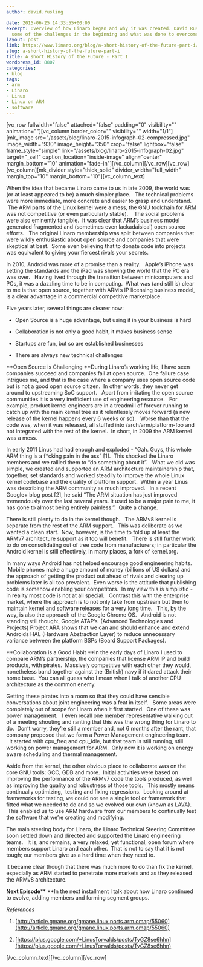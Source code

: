 ```yaml
---
author: david.rusling

date: 2015-06-25 14:33:55+00:00
excerpt: Overview of how Linaro began and why it was created. David Rusling discusses
  some of the challenges in the beginning and what was done to overcome them.
layout: post
link: https://www.linaro.org/blog/a-short-history-of-the-future-part-i/
slug: a-short-history-of-the-future-part-i
title: A short History of the Future - Part I
wordpress_id: 8807
categories:
- blog
tags:
- arm
- Linaro
- Linux
- Linux on ARM
- software
---
```


[vc_row fullwidth="false" attached="false" padding="0" visibility="" animation=""][vc_column border_color="" visibility="" width="1/1"][mk_image src="/assets/blog/linaro-2015-infograph-02-compressed.jpg" image_width="930" image_height="350" crop="false" lightbox="false" frame_style="simple" link="/assets/blog/linaro-2015-infograph-02.jpg" target="_self" caption_location="inside-image" align="center" margin_bottom="10" animation="fade-in"][/vc_column][/vc_row][vc_row][vc_column][mk_divider style="thick_solid" divider_width="full_width" margin_top="10" margin_bottom="10"][vc_column_text]


When the idea that became Linaro came to us in late 2009, the world was (or at least appeared to be) a much simpler place.   The technical problems were more immediate, more concrete and easier to grasp and understand.  The ARM parts of the Linux kernel were a mess, the GNU toolchain for ARM was not competitive (or even particularly stable).    The social problems were also eminently tangible.  It was clear that ARM’s business model generated fragmented and (sometimes even lackadaisical) open source efforts.   The original Linaro membership was split between companies that were wildly enthusiastic about open source and companies that were skeptical at best.  Some even believing that to donate code into projects was equivalent to giving your fiercest rivals your secrets.




In 2010, Android was more of a promise than a reality.   Apple’s iPhone was setting the standards and the iPad was showing the world that the PC era was over.   Having lived through the transition between minicomputers and PCs, it was a dazzling time to be in computing.  What was (and still is) clear to me is that open source, together with ARM’s IP licensing business model, is a clear advantage in a commercial competitive marketplace.



Five years later, several things are clearer now:



	
  * Open Source is a huge advantage, but using it in your business is hard

	
  * Collaboration is not only a good habit, it makes business sense

	
  * Startups are fun, but so are established businesses

	
  * There are always new technical challenges




**Open Source is Challenging
**During Linaro’s working life, I have seen companies succeed and companies fail at open source.  One failure case intrigues me, and that is the case where a company uses open source code but is not a good open source citizen.  In other words, they never get around to upstreaming SoC support.   Apart from irritating the open source communities it is a very inefficient use of engineering resource.   For example, product kernel engineers are in a treadmill of forever running to catch up with the main kernel tree as it relentlessly moves forward (a new release of the kernel happens every 6 weeks or so).   Worse than that the code was, when it was released, all stuffed into /arch/arm/platform-foo and not integrated with the rest of the kernel.  In short, in 2009 the ARM kernel was a mess.

In early 2011 Linus had had enough and exploded - “Gah. Guys, this whole ARM thing is a f*cking pain in the ass” [1].  This shocked the Linaro members and we rallied them to “do something about it”.   What we did was simple, we created and supported an ARM architecture maintainership that, together, set standards and worked steadily to improve the whole Linux kernel codebase and the quality of platform support.  Within a year Linus was describing the ARM community as much improved.   In a recent Google+ blog post [2], he said “The ARM situation has just improved tremendously over the last several years. It used to be a major pain to me, it has gone to almost being entirely painless.”.  Quite a change.

There is still plenty to do in the kernel though.   The ARMv8 kernel is separate from the rest of the ARM support.   This was deliberate as we wanted a clean start.  Now, however, is the time to fold up at least the ARMv7 architecture support as it too will benefit.   There is still further work to do on consolidating out of tree code from manufacturers; in particular the Android kernel is still effectively, in many places, a fork of kernel.org.

In many ways Android has not helped encourage good engineering habits.  Mobile phones make a huge amount of money (billions of US dollars) and the approach of getting the product out ahead of rivals and clearing up problems later is all too prevalent.  Even worse is the attitude that publishing code is somehow enabling your competitors.  In my view this is simplistic - in reality most code is not at all special.   Contrast this with the enterprise market, where the approach is to not only take from upstream but then to maintain kernel and software releases for a very long time.   This, by the way, is also the approach of the Google Chrome OS.   Android is not standing still though:, Google ATAP’s  (Advanced Technologies and Projects) Project ARA shows that we can and should enhance and extend Androids HAL (Hardware Abstraction Layer) to reduce unnecessary variance between the platform BSPs (Board Support Packages).



**Collaboration is a Good Habit
**In the early days of Linaro I used to compare ARM’s partnership, the companies that license ARM IP and build products, with pirates.  Massively competitive with each other they would, nonetheless band together against the (British) navy if it dared attack their home base.  You can all guess who I mean when I talk of another CPU architecture as the common enemy.

Getting these pirates into a room so that they could have sensible conversations about joint engineering was a feat in itself.   Some areas were completely out of scope for Linaro when it first started.  One of these was power management.   I even recall one member representative walking out of a meeting shouting and ranting that this was the wrong thing for Linaro to do.  Don’t worry, they’re still a member and, not 6 months after the rant, that company proposed that we form a Power Management engineering team.   It started with cpu_freq and cpu_idle, but that team is still running, still working on power management for ARM.  Only now it is working on energy aware scheduling and thermal management.

Aside from the kernel, the other obvious place to collaborate was on the core GNU tools: GCC, GDB and more.  Initial activities were based on improving the performance of the ARMv7 code the tools produced, as well as improving the quality and robustness of those tools.   This mostly means continually optimizing,  testing and fixing regressions.  Looking around at frameworks for testing, we could not see a single tool or framework that fitted what we needed to do and so we evolved our own (known as LAVA).  This enabled us to use ARM hardware from our members to continually test the software that we’re creating and modifying.

The main steering body for Linaro, the Linaro Technical Steering Committee soon settled down and directed and supported the Linaro engineering teams.   It is, and remains, a very relaxed, yet functional, open forum where members support Linaro and each other.  That is not to say that it is not tough; our members give us a hard time when they need to.

It became clear though that there was much more to do than fix the kernel, especially as ARM started to penetrate more markets and as they released the ARMv8 architecture.



**Next Episode****
**In the next installment I talk about how Linaro continued to evolve, adding members and forming segment groups.



_References_



	
  1. [http://article.gmane.org/gmane.linux.ports.arm.omap/55060](http://article.gmane.org/gmane.linux.ports.arm.omap/55060)

	
  2. [https://plus.google.com/+LinusTorvalds/posts/TyGZ8se6hhn](https://plus.google.com/+LinusTorvalds/posts/TyGZ8se6hhn)


[/vc_column_text][/vc_column][/vc_row]

